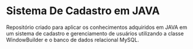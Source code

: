 # Sistema De Cadastro em JAVA
Repositório criado para aplicar os conhecimentos adquiridos em JAVA em um sistema de cadastro e gerenciamento de usuários utilizando a classe WindowBuilder e o banco de dados relacional MySQL.
